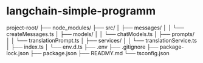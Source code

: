 # langchain-simple-programm

project-root/
├── node_modules/
├── src/
│ ├── messages/
│ │ └── createMessages.ts
│ ├── models/
│ │ └── chatModels.ts
│ ├── prompts/
│ │ └── translationPrompt.ts
│ ├── services/
│ │ └── translationService.ts
│ ├── index.ts
│ └── env.d.ts
├── .env
├── .gitignore
├── package-lock.json
├── package.json
├── READMY.md
└── tsconfig.json
